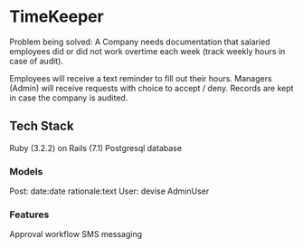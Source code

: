 # TimeKeeper

Problem being solved: A Company needs documentation that salaried employees did or did not work overtime each week (track weekly hours in case of audit).

Employees will receive a text reminder to fill out their hours. Managers (Admin) will receive requests with choice to accept / deny.
Records are kept in case the company is audited.

## Tech Stack
Ruby (3.2.2) on Rails (7.1)
Postgresql database

### Models
Post: date:date rationale:text
User: devise
AdminUser

### Features
Approval workflow
SMS messaging

<!-- This README would normally document whatever steps are necessary to get the
application up and running.

Things you may want to cover:

* Ruby version

* System dependencies

* Configuration

* Database creation

* Database initialization

* How to run the test suite

* Services (job queues, cache servers, search engines, etc.)

* Deployment instructions

* ... -->

